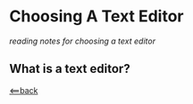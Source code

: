 # **Choosing A Text Editor**
*reading notes for choosing a text editor*


## **What is a text editor?**





[<==back](README.md)
